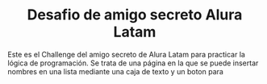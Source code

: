 <h1 align="center"> Desafio de amigo secreto Alura Latam </h1>
Este es el Challenge del amigo secreto de Alura Latam para practicar la lógica de programación.
Se trata de una página en la que se puede insertar nombres en una lista mediante una caja de texto
y un boton para
